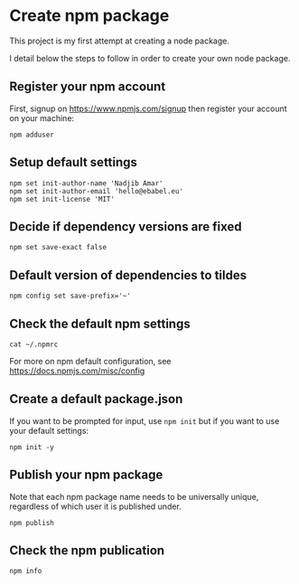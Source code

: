 # Create npm package

This project is my first attempt at creating a node package.

I detail below the steps to follow in order to create your own node package.

## Register your npm account

First, signup on https://www.npmjs.com/signup then register your account on your machine:

```
npm adduser
```

## Setup default settings

```
npm set init-author-name 'Nadjib Amar'
npm set init-author-email 'hello@ebabel.eu'
npm set init-license 'MIT'
```

## Decide if dependency versions are fixed

```
npm set save-exact false
```

## Default version of dependencies to tildes

```
npm config set save-prefix='~'
```

## Check the default npm settings

```
cat ~/.npmrc
```

For more on npm default configuration, see https://docs.npmjs.com/misc/config

## Create a default package.json

If you want to be prompted for input, use `npm init` but if you want to use your default settings:

```
npm init -y
```

## Publish your npm package

Note that each npm package name needs to be universally unique, regardless of which user it is published under.

```
npm publish
```

## Check the npm publication

```
npm info
```
